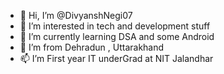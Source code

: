 - 👋 Hi, I’m @DivyanshNegi07
- 👀 I’m interested in tech and development stuff
- 🌱 I’m currently learning DSA and some Android
- 💞️ I’m from Dehradun , Uttarakhand
- 📫 I’m First year IT underGrad at NIT Jalandhar

<!---
DivyanshNegi07/DivyanshNegi07 is a ✨ special ✨ repository because its `README.md` (this file) appears on your GitHub profile.
You can click the Preview link to take a look at your changes.
--->
